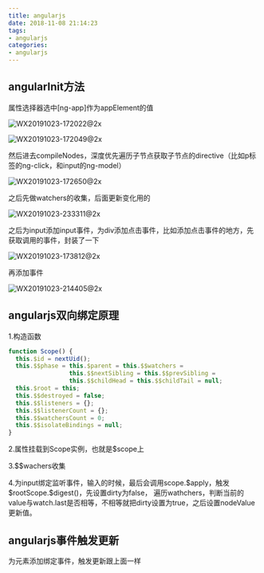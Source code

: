 ```yaml
---
title: angularjs
date: 2018-11-08 21:14:23
tags: 
- angularjs
categories: 
- angularjs
---
```


## angularInit方法

属性选择器选中[ng-app]作为appElement的值

![WX20191023-172022@2x](http://114.55.30.96/WX20191023-172022@2x.png)

![WX20191023-172049@2x](http://114.55.30.96/WX20191023-172049@2x.png)

然后进去compileNodes，深度优先遍历子节点获取子节点的directive（比如p标签的ng-click，和input的ng-model）

![WX20191023-172650@2x](http://114.55.30.96/WX20191023-172650@2x.png)

之后先做watchers的收集，后面更新变化用的

![WX20191023-233311@2x](http://114.55.30.96/WX20191023-233311@2x.png)

之后为input添加input事件，为div添加点击事件，比如添加点击事件的地方，先获取调用的事件，封装了一下

![WX20191023-173812@2x](http://114.55.30.96/WX20191023-173812@2x.png)

再添加事件

![WX20191023-214405@2x](http://114.55.30.96/WX20191023-214405@2x.png)





## angularjs双向绑定原理

1.构造函数

```javascript
function Scope() {
  this.$id = nextUid();
  this.$$phase = this.$parent = this.$$watchers =
                 this.$$nextSibling = this.$$prevSibling =
                 this.$$childHead = this.$$childTail = null;
  this.$root = this;
  this.$$destroyed = false;
  this.$$listeners = {};
  this.$$listenerCount = {};
  this.$$watchersCount = 0;
  this.$$isolateBindings = null;
}
```
2.属性挂载到Scope实例，也就是\$scope上

3.$$wachers收集

4.为input绑定监听事件，输入的时候，最后会调用scope.\$apply，触发\$rootScope.\$digest()，先设置dirty为false， 遍历wathchers，判断当前的value与watch.last是否相等，不相等就把dirty设置为true，之后设置nodeValue更新值。





## angularjs事件触发更新

为元素添加绑定事件，触发更新跟上面一样